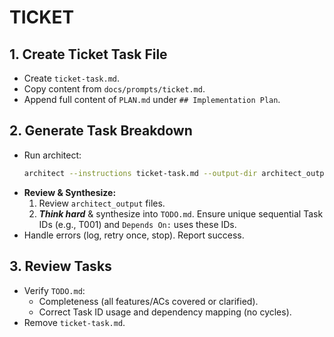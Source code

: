 # TICKET

## 1. Create Ticket Task File
- Create `ticket-task.md`.
- Copy content from `docs/prompts/ticket.md`.
- Append full content of `PLAN.md` under `## Implementation Plan`.

## 2. Generate Task Breakdown
- Run architect:
    ```bash
    architect --instructions ticket-task.md --output-dir architect_output --model gemini-2.5-pro-preview-03-25 --model o4-mini DEVELOPMENT_PHILOSOPHY.md PLAN.md
    ```
- **Review & Synthesize:**
    1. Review `architect_output` files.
    2. ***Think hard*** & synthesize into `TODO.md`. Ensure unique sequential Task IDs (e.g., T001) and `Depends On:` uses these IDs.
- Handle errors (log, retry once, stop). Report success.

## 3. Review Tasks
- Verify `TODO.md`:
    - Completeness (all features/ACs covered or clarified).
    - Correct Task ID usage and dependency mapping (no cycles).
- Remove `ticket-task.md`.

